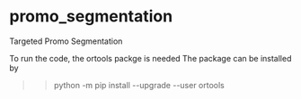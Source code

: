 # promo_segmentation

Targeted Promo Segmentation

To run the code, the ortools packge is needed The package can be installed by

>> python -m pip install --upgrade --user ortools 
